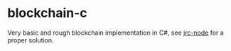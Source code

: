 # blockchain-c
Very basic and rough blockchain implementation in C#, see [jrc-node](https://github.com/jounaidr/jrc-node) for a proper solution.
